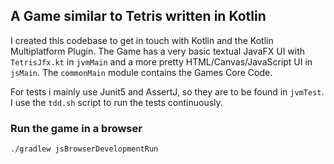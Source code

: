 A Game similar to Tetris written in Kotlin
------------------------------------------

I created this codebase to get in touch with Kotlin and the Kotlin Multiplatform Plugin.
The Game has a very basic textual JavaFX UI with `TetrisJfx.kt` in `jvmMain` and a more pretty HTML/Canvas/JavaScript UI in `jsMain`.
The `commonMain` module contains the Games Core Code.

For tests i mainly use Junit5 and AssertJ, so they are to be found in `jvmTest`.
I use the `tdd.sh` script to run the tests continuously.

### Run the game in a browser
```
./gradlew jsBrowserDevelopmentRun
```